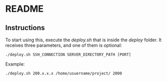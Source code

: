 # README

## Instructions

To start using this, execute the *deploy.sh* that is inside the *deploy* folder. It receives three parameters, and one of them is optional:

``` 
./deploy.sh SSH_CONNECTION SERVER_DIRECTORY_PATH [PORT]
```

Example:
```
./deploy.sh 200.x.x.x /home/usuername/project/ 2000

```